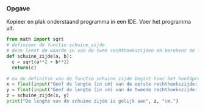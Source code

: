 ### Opgave


Kopieer en plak onderstaand programma in een IDE. Voer het programma uit.

```python
from math import sqrt
# definieer de functie schuine_zijde
# deze leest de waarde in van de twee rechthoekszijden en berekent de lengte van de schuine zijde in een rechthoekige driehoek
def schuine_zijde(a, b):
  c = sqrt(a**2 + b**2)
  return(c)

# na de definitie van de functie schuine_zijde begint hier het hoofdprogramma
x = float(input("Geef de lengte (in cm) van de eerste rechthoekszijde: "))
y = float(input("Geef de lengte (in cm) van de tweede rechthoekszijde: "))
z = schuine_zijde(x, y)
print("De lengte van de schuine zijde is gelijk aan", z, "cm.")
```
